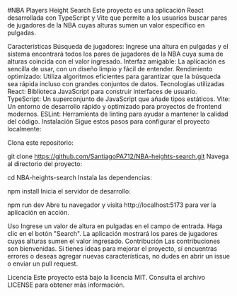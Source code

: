 #NBA Players Height Search
Este proyecto es una aplicación React desarrollada con TypeScript y Vite que permite a los usuarios buscar pares de jugadores de la NBA cuyas alturas sumen un valor específico en pulgadas.

Características
Búsqueda de jugadores: Ingrese una altura en pulgadas y el sistema encontrará todos los pares de jugadores de la NBA cuya suma de alturas coincida con el valor ingresado.
Interfaz amigable: La aplicación es sencilla de usar, con un diseño limpio y fácil de entender.
Rendimiento optimizado: Utiliza algoritmos eficientes para garantizar que la búsqueda sea rápida incluso con grandes conjuntos de datos.
Tecnologías utilizadas
React: Biblioteca JavaScript para construir interfaces de usuario.
TypeScript: Un superconjunto de JavaScript que añade tipos estáticos.
Vite: Un entorno de desarrollo rápido y optimizado para proyectos de frontend modernos.
ESLint: Herramienta de linting para ayudar a mantener la calidad del código.
Instalación
Sigue estos pasos para configurar el proyecto localmente:

Clona este repositorio:

git clone https://github.com/SantiagoPA712/NBA-heights-search.git
Navega al directorio del proyecto:



cd NBA-heights-search
Instala las dependencias:

npm install
Inicia el servidor de desarrollo:


npm run dev
Abre tu navegador y visita http://localhost:5173 para ver la aplicación en acción.

Uso
Ingrese un valor de altura en pulgadas en el campo de entrada.
Haga clic en el botón "Search".
La aplicación mostrará los pares de jugadores cuyas alturas sumen el valor ingresado.
Contribución
Las contribuciones son bienvenidas. Si tienes ideas para mejorar el proyecto, si encuentras errores o deseas agregar nuevas características, no dudes en abrir un issue o enviar un pull request.

Licencia
Este proyecto está bajo la licencia MIT. Consulta el archivo LICENSE para obtener más información.
